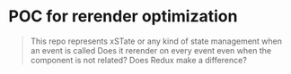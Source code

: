# POC for rerender optimization

> This repo represents xSTate or any kind of state management when an event is called
> Does it rerender on every event even when the component is not related?
> Does Redux make a difference?
